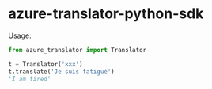 # azure-translator-python-sdk


Usage:
```python
from azure_translator import Translator

t = Translator('xxx')
t.translate('Je suis fatigué')
'I am tired'
```
